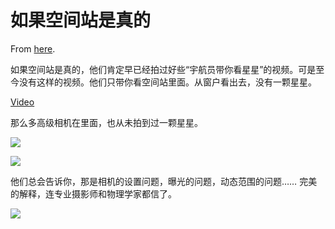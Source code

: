 # 如果空间站是真的

From [here](https://yinwang1.substack.com/p/ebb).

如果空间站是真的，他们肯定早已经拍过好些“宇航员带你看星星”的视频。可是至今没有这样的视频。他们只带你看空间站里面。从窗户看出去，没有一颗星星。

[Video](https://www.youtube-nocookie.com/embed/SGP6Y0Pnhe4)

那么多高级相机在里面，也从未拍到过一颗星星。

![](https://substackcdn.com/image/fetch/w_1456,c_limit,f_auto,q_auto:good,fl_progressive:steep/https%3A%2F%2Fbucketeer-e05bbc84-baa3-437e-9518-adb32be77984.s3.amazonaws.com%2Fpublic%2Fimages%2F6a609578-a9b3-4c14-b911-c628d07569b9_1642x1046.jpeg)

![](https://substackcdn.com/image/fetch/w_1456,c_limit,f_auto,q_auto:good,fl_progressive:steep/https%3A%2F%2Fbucketeer-e05bbc84-baa3-437e-9518-adb32be77984.s3.amazonaws.com%2Fpublic%2Fimages%2F18eeb07f-0b5a-499b-8d6a-b07afa40ea91_1642x1041.jpeg)

他们总会告诉你，那是相机的设置问题，曝光的问题，动态范围的问题…… 完美的解释，连专业摄影师和物理学家都信了。

![](https://substackcdn.com/image/fetch/w_1456,c_limit,f_auto,q_auto:good,fl_progressive:steep/https%3A%2F%2Fbucketeer-e05bbc84-baa3-437e-9518-adb32be77984.s3.amazonaws.com%2Fpublic%2Fimages%2F4ee5ed06-f7bb-407c-a4fc-01e1fb180d81_2388x1340.jpeg)

